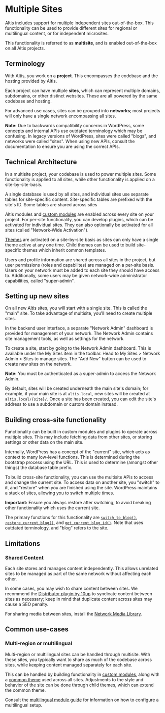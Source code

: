 # Multiple Sites

Altis includes support for multiple independent sites out-of-the-box. This functionality can be used to provide different sites for regional or multilingual content, or for independent microsites.

This functionality is referred to as **multisite**, and is enabled out-of-the-box on all Altis projects.


## Terminology

With Altis, you work on a **project**. This encompasses the codebase and the hosting provided by Altis.

Each project can have multiple **sites**, which can represent multiple domains, subdomains, or other distinct websites. These are all powered by the same codebase and hosting.

For advanced use cases, sites can be grouped into **networks**; most projects will only have a single network encompassing all sites.

**Note:** Due to backwards compatibility concerns in WordPress, some concepts and internal APIs use outdated terminology which may be confusing. In legacy versions of WordPress, sites were called "blogs", and networks were called "sites". When using new APIs, consult the documentation to ensure you are using the correct APIs.


## Technical Architecture

In a multisite project, your codebase is used to power multiple sites. Some functionality is applied to all sites, while other functionality is applied on a site-by-site-basis.

A single database is used by all sites, and individual sites use separate tables for site-specific content. Site-specific tables are prefixed with the site's ID. Some tables are shared across sites

Altis modules and [custom modules](docs://getting-started/custom-modules.md) are enabled across every site on your project. For per-site functionality, you can develop plugins, which can be activated for individual sites. They can also optionally be activated for all sites (called "Network-Wide Activation").

[Themes](docs://getting-started/first-theme.md) are activated on a site-by-site basis as sites can only have a single theme active at any one time. Child themes can be used to build site-specific themes which inherit common templates.

Users and profile information are shared across all sites in the project, but user permissions (roles and capabilites) are managed on a per-site basis. Users on your network must be added to each site they should have access to. Additionally, some users may be given network-wide administrator capabilities, called "super-admin".



## Setting up new sites

On all new Altis sites, you will start with a single site. This is called the "main" site. To take advantage of multisite, you'll need to create multiple sites.

In the backend user interface, a separate "Network Admin" dashboard is provided for management of your network. The Network Admin contains site management tools, as well as settings for the network.

To create a site, start by going to the Network Admin dashboard. This is available under the My Sites item in the toolbar. Head to My Sites > Network Admin > Sites to manage sites. The "Add New" button can be used to create new sites on the network.

**Note:** You must be authenticated as a super-admin to access the Network Admin.

By default, sites will be created underneath the main site's domain; for example, if your main site is at `altis.local`, new sites will be created at `altis.local/{site}/`. Once a site has been created, you can edit the site's address to use a subdomain or custom domain instead.


## Building cross-site functionality

Functionality can be built in custom modules and plugins to operate across multiple sites. This may include fetching data from other sites, or storing settings or other data on the main site.

Internally, WordPress has a concept of the "current" site, which acts as context to many low-level functions. This is determined during the bootstrap process using the URL. This is used to determine (amongst other things) the database table prefix.

To build cross-site functionality, you can use the multisite APIs to access and change the current site. To access data on another site, you "switch" to it, and "restore" when you are finished using the site. WordPress maintains a stack of sites, allowing you to switch multiple times.

**Important:** Ensure you always restore after switching, to avoid breaking other functionality which uses the current site.

The primary functions for this functionality are [`switch_to_blog()`](https://developer.wordpress.org/reference/functions/switch_to_blog/), [`restore_current_blog()`](https://developer.wordpress.org/reference/functions/restore_current_blog/), and [`get_current_blog_id()`](https://developer.wordpress.org/reference/functions/get_current_blog_id/). Note that uses outdated terminology, and "blog" refers to the site.


## Limitations

### Shared Content

Each site stores and manages content independently. This allows unrelated sites to be managed as part of the same network without affecting each other.

In some cases, you may wish to share content between sites. We recommend the [Distributor plugin by 10up](https://distributorplugin.com/) to syndicate content between sites as necessary; keep in mind that duplicate content across sites may cause a SEO penalty.

For sharing media between sites, install the [Network Media Library](https://github.com/humanmade/network-media-library).


## Common use-cases

### Multi-region or multilingual

Multi-region or multilingual sites can be handled through multisite. With these sites, you typically want to share as much of the codebase across sites, while keeping content managed separately for each site.

This can be handled by building functionality in [custom modules](docs://getting-started/custom-modules.md), along with a [common theme](docs://getting-started/first-theme.md) used across all sites. Adjustments to the style and behavior of the site can be done through child themes, which can extend the common theme.

Consult the [multilingual module guide](docs://multilingual/) for information on how to configure a multilingual setup.
